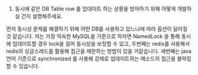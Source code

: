 
1) 동시에 같은 DB Table row 를 업데이트 하는 상황을 방어하기 위해 어떻게 개발하실 건지 설명해주세요.

  먼저 동시성 문제를 해결하기 위해 어떤 DB를 사용하고 있느냐에 따라 옵션이 달라질 것 같습니다. 
  저는 가장 익숙한 MySQL을 기준으로 하자면 NamedLock 을 통해 동시에 업데이트할 경우 lock을 걸어 동시성을 보장할 수 있고,
  두번째는 redis를 사용해서 redis의 싱글스레드를 활용해 접근을 제한하는 방법이 있을 거같습니다.
  세번째는 java 언어 기준으로 synchronized 를 사용해 강제로 업데이트하는 메소드의 접근을 블락킹할 수 있습니다. 
